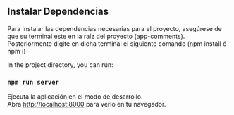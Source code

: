 ## Instalar Dependencias
Para instalar las dependencias necesarias para el proyecto, asegúrese de que su terminal este en la raíz del proyecto (app-comments). Posteriormente digite en dicha terminal el siguiente comando (npm install ó npm i)

In the project directory, you can run:
### `npm run server`

Ejecuta la aplicación en el modo de desarrollo.\
Abra [http://localhost:8000](http://localhost:8000) para verlo en tu navegador.



